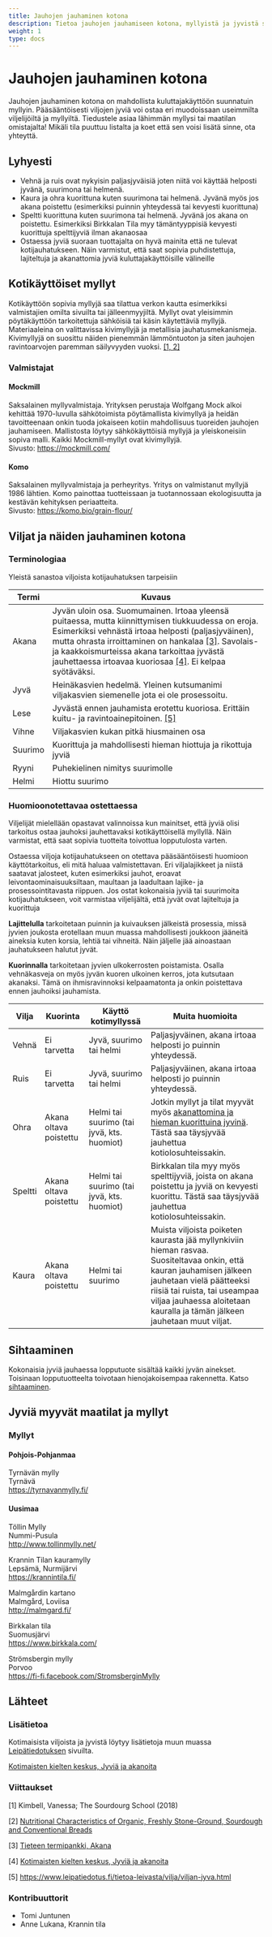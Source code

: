 ```yaml
---
title: Jauhojen jauhaminen kotona
description: Tietoa jauhojen jauhamiseen kotona, myllyistä ja jyvistä sekä niiden hankinnasta. 
weight: 1
type: docs
---
```


# Jauhojen jauhaminen kotona

Jauhojen jauhaminen kotona on mahdollista kuluttajakäyttöön suunnatuin myllyin.
Pääsääntöisesti viljojen jyviä voi ostaa eri muodoissaan useimmilta
viljelijöiltä ja myllyiltä. Tiedustele asiaa lähimmän myllysi tai maatilan
omistajalta! Mikäli tila puuttuu listalta ja koet että sen voisi lisätä sinne,
ota yhteyttä.

## Lyhyesti

* Vehnä ja ruis ovat nykyisin paljasjyväisiä joten niitä voi käyttää helposti jyvänä, suurimona tai helmenä.
* Kaura ja ohra kuorittuna kuten suurimona tai helmenä. Jyvänä myös jos akana 
poistettu (esimerkiksi puinnin yhteydessä tai kevyesti kuorittuna)
* Speltti kuorittuna kuten suurimona tai helmenä. Jyvänä jos akana on poistettu.
Esimerkiksi Birkkalan Tila myy tämäntyyppisiä kevyesti kuorittuja spelttijyviä ilman akanaosaa
* Ostaessa jyviä suoraan tuottajalta on hyvä mainita että ne tulevat
kotijauhatukseen. Näin varmistut, että saat sopivia puhdistettuja, lajiteltuja ja akanattomia jyviä
kuluttajakäyttöisille välineille

## Kotikäyttöiset myllyt

Kotikäyttöön sopivia myllyjä saa tilattua verkon kautta esimerkiksi valmistajien
omilta sivuilta tai jälleenmyyjiltä. Myllyt ovat yleisimmin pöytäkäyttöön
tarkoitettuja sähköisiä tai käsin käytettäviä myllyjä. Materiaaleina on
valittavissa kivimyllyjä ja metallisia jauhatusmekanismeja. Kivimyllyjä on
suosittu näiden pienemmän lämmöntuoton ja siten jauhojen ravintoarvojen
paremman säilyvyyden vuoksi. [[1, 2]](#lähteet)

### Valmistajat

#### Mockmill

Saksalainen myllyvalmistaja. Yrityksen perustaja Wolfgang Mock alkoi kehittää 1970-luvulla
sähkötoimista pöytämallista kivimyllyä ja heidän tavoitteenaan onkin tuoda jokaiseen
kotiin mahdollisuus tuoreiden jauhojen jauhamiseen. Mallistosta löytyy 
sähkökäyttöisiä myllyjä ja yleiskoneisiin sopiva malli. 
Kaikki Mockmill-myllyt ovat kivimyllyjä.\
Sivusto: https://mockmill.com/

#### Komo

Saksalainen myllyvalmistaja ja perheyritys. Yritys on valmistanut myllyjä 1986 lähtien.
Komo painottaa tuotteissaan ja tuotannossaan ekologisuutta ja kestävän kehityksen 
periaatteita.\
Sivusto: https://komo.bio/grain-flour/

## Viljat ja näiden jauhaminen kotona

### Terminologiaa

Yleistä sanastoa viljoista kotijauhatuksen tarpeisiin

|Termi|Kuvaus|
|-|-|
|Akana|Jyvän uloin osa. Suomumainen. Irtoaa yleensä puitaessa, mutta kiinnittymisen tiukkuudessa on eroja. Esimerkiksi vehnästä irtoaa helposti (paljasjyväinen), mutta ohrasta irroittaminen on hankalaa [[3]](#lähteet). Savolais- ja kaakkoismurteissa akana tarkoittaa jyvästä jauhettaessa irtoavaa kuoriosaa [[4]](#lähteet). Ei kelpaa syötäväksi.|
|Jyvä|Heinäkasvien hedelmä. Yleinen kutsumanimi viljakasvien siemenelle jota ei ole prosessoitu.|
|Lese|Jyvästä ennen jauhamista erotettu kuoriosa. Erittäin kuitu- ja ravintoainepitoinen. [[5]](#lähteet)|
|Vihne|Viljakasvien kukan pitkä hiusmainen osa|
|Suurimo|Kuorittuja ja mahdollisesti hieman hiottuja ja rikottuja jyviä|
|Ryyni|Puhekielinen nimitys suurimolle|
|Helmi|Hiottu suurimo|

### Huomioonotettavaa ostettaessa

Viljelijät mielellään opastavat valinnoissa kun mainitset, että jyviä olisi tarkoitus
ostaa jauhoksi jauhettavaksi kotikäyttöisellä myllyllä. Näin varmistat, että saat
sopivia tuotteita toivottua lopputulosta varten.

Ostaessa viljoja kotijauhatukseen on otettava pääsääntöisesti huomioon käyttötarkoitus,
eli mitä haluaa valmistettavan. Eri viljalajikkeet ja niistä saatavat jalosteet,
kuten esimerkiksi jauhot, eroavat leivontaominaisuuksiltaan, maultaan ja laadultaan
lajike- ja prosessointitavasta riippuen. Jos ostat kokonaisia jyviä tai suurimoita
kotijauhatukseen, voit varmistaa viljelijältä, että jyvät ovat lajiteltuja ja kuorittuja

**Lajittelulla** tarkoitetaan puinnin ja kuivauksen jälkeistä prosessia, missä jyvien
joukosta erotellaan muun muassa mahdollisesti joukkoon jääneitä aineksia kuten korsia,
lehtiä tai vihneitä. Näin jäljelle jää ainoastaan jauhatukseen halutut jyvät.

**Kuorinnalla** tarkoitetaan jyvien ulkokerrosten poistamista. Osalla vehnäkasveja on
myös jyvän kuoren ulkoinen kerros, jota kutsutaan akanaksi. Tämä on
ihmisravinnoksi kelpaamatonta ja onkin poistettava ennen jauhoiksi jauhamista.

|Vilja|Kuorinta|Käyttö kotimyllyssä|Muita huomioita|
|-|-|-|-|
|Vehnä|Ei tarvetta|Jyvä, suurimo tai helmi|Paljasjyväinen, akana irtoaa helposti jo puinnin yhteydessä.|
|Ruis|Ei tarvetta|Jyvä, suurimo tai helmi|Paljasjyväinen, akana irtoaa helposti jo puinnin yhteydessä.|
|Ohra|Akana oltava poistettu|Helmi tai suurimo (tai jyvä, kts. huomiot)|Jotkin myllyt ja tilat myyvät myös [akanattomina ja hieman kuorittuina jyvinä](#terminologiaa). Tästä saa täysjyvää jauhettua kotiolosuhteissakin.|
|Speltti|Akana oltava poistettu|Helmi tai suurimo (tai jyvä, kts. huomiot)|Birkkalan tila myy myös spelttijyviä, joista on akana poistettu ja jyviä on kevyesti kuorittu. Tästä saa täysjyvää jauhettua kotiolosuhteissakin.|
|Kaura|Akana oltava poistettu|Helmi tai suurimo|Muista viljoista poiketen kaurasta jää myllynkiviin hieman rasvaa. Suositeltavaa onkin, että kauran jauhamisen jälkeen jauhetaan vielä päätteeksi riisiä tai ruista, tai useampaa viljaa jauhaessa aloitetaan kauralla ja tämän jälkeen jauhetaan muut viljat.|

## Sihtaaminen

Kokonaisia jyviä jauhaessa lopputuote sisältää kaikki jyvän ainekset.
Toisinaan lopputuotteelta toivotaan hienojakoisempaa rakennetta. Katso [sihtaaminen](/docs/jauhot/sihtaaminen).

## Jyviä myyvät maatilat ja myllyt

### Myllyt

#### Pohjois-Pohjanmaa

Tyrnävän mylly\
Tyrnävä\
https://tyrnavanmylly.fi/

#### Uusimaa

Töllin Mylly\
Nummi-Pusula\
http://www.tollinmylly.net/

Krannin Tilan kauramylly\
Lepsämä, Nurmijärvi\
https://krannintila.fi/

Malmgårdin kartano\
Malmgård, Loviisa\
http://malmgard.fi/

Birkkalan tila\
Suomusjärvi\
https://www.birkkala.com/

Strömsbergin mylly\
Porvoo\
https://fi-fi.facebook.com/StromsberginMylly

## Lähteet

### Lisätietoa

Kotimaisista viljoista ja jyvistä löytyy lisätietoja muun muassa 
[Leipätiedotuksen](https://www.leipatiedotus.fi/tietoa-leivasta/vilja/kotimaiset-viljat.html) sivuilta.

[Kotimaisten kielten keskus, Jyviä ja akanoita](https://www.kotus.fi/nyt/kolumnit_artikkelit_ja_esitelmat/kieli-ikkuna_%281996_2010%29/jyvia_ja_akanoita)

### Viittaukset

[1] Kimbell, Vanessa; The Sourdourg School (2018)

[2] [Nutritional Characteristics of Organic, Freshly Stone-Ground, Sourdough and Conventional Breads](http://eap.mcgill.ca/publications/EAP35.htm)

[3] [Tieteen termipankki, Akana](https://tieteentermipankki.fi/wiki/Kasvitiede:akana)

[4] [Kotimaisten kielten keskus, Jyviä ja akanoita](https://www.kotus.fi/nyt/kolumnit_artikkelit_ja_esitelmat/kieli-ikkuna_%281996_2010%29/jyvia_ja_akanoita)

[5] https://www.leipatiedotus.fi/tietoa-leivasta/vilja/viljan-jyva.html

### Kontribuuttorit

* Tomi Juntunen
* Anne Lukana, Krannin tila
